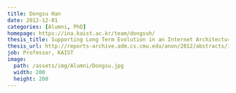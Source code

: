 ```yaml
---
title: Dongsu Han
date: 2012-12-01
categories: [Alumni, PhD]
homepage: https://ina.kaist.ac.kr/team/dongsuh/
thesis_title: Supporting Long Term Evolution in an Internet Architecture
thesis_url: http://reports-archive.adm.cs.cmu.edu/anon/2012/abstracts/12-144.html
job: Professor, KAIST
image:
  path: /assets/img/Alumni/Dongsu.jpg
  width: 200
  height: 200
---
```



